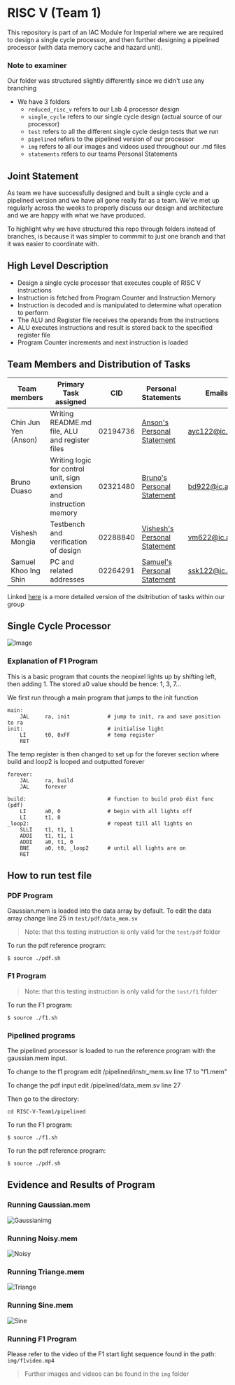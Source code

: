 
# RISC V (Team 1) 

This repository is part of an IAC Module for Imperial where we are required to design a single cycle processor, and then further designing a pipelined processor (with data memory cache and hazard unit).

### Note to examiner
Our folder was structured slightly differently since we didn't use any branching
- We have 3 folders 
    - `reduced_risc_v` refers to our Lab 4 processor design
    - `single_cycle` refers to our single cycle design (actual source of our processor)
    - `test` refers to all the different single cycle design tests that we run
    - `pipelined` refers to the pipelined version of our processor 
    - `img` refers to all our images and videos used throughout our .md files 
    - `statements` refers to our teams Personal Statements

## Joint Statement
As team we have successfully designed and built a single cycle and a pipelined version and we have all gone really far as a team. We've met up regularly across the weeks to properly discuss our design and architecture and we are happy with what we have produced.

To highlight why we have structured this repo through folders instead of branches, is because it was simpler to commmit to just one branch and that it was easier to coordinate with. 

## High Level Description

- Design a single cycle processor that executes couple of RISC V instructions
- Instruction is fetched from Program Counter and Instruction Memory
- Instruction is decoded and is manipulated to determine what operation to perform 
- The ALU and Register file receives the operands from the instructions
- ALU executes instructions and result is stored back to the specified register file 
- Program Counter increments and next instruction is loaded

## Team Members and Distribution of Tasks

| Team members         | Primary Task assigned                                                 |CID        | Personal Statements                                                         | Emails         |
|----------------------|-----------------------------------------------------------------------|-----------|-----------------------------------------------------------------------------|----------------|
| Chin Jun Yen (Anson) | Writing README.md file, ALU and register files                        |02194736   |[Anson's Personal Statement](/statements/AnsonChinPersonalStatement.md)      |ayc122@ic.ac.uk |
| Bruno Duaso          | Writing logic for control unit, sign extension and instruction memory |02321480   |[Bruno's Personal Statement](/statements/BrunoDuasoPersonalStatement.md)     | bd922@ic.ac.uk |
| Vishesh Mongia       | Testbench and verification of design                                  |02288840   |[Vishesh's Personal Statement](/statements/VisheshMongiaPersonalStatement.md)|vm622@ic.ac.uk  |
| Samuel Khoo Ing Shin | PC and related addresses                                              |02264291   |[Samuel's Personal Statement](/statements/SamuelKhooPersonalStatement.md)    |ssk122@ic.ac.uk |

Linked [here](/statements/taskdistribution.md) is a more detailed version of the dsitribution of tasks within our group

## Single Cycle Processor

![Image](/img/pro.png)

### Explanation of F1 Program 

This is a basic program that counts the neopixel lights up by shifting left, then adding 1. The stored a0 value should be hence: 1, 3, 7...

We first run through a main program that jumps to the init function
```
main:
    JAL     ra, init            # jump to init, ra and save position to ra
init:                           # initialise light
    LI      t0, 0xFF            # temp register
    RET
```

The temp register is then changed to set up for the forever section where build and loop2 is looped and outputted forever
```
forever:
    JAL     ra, build
    JAL     forever

build:                          # function to build prob dist func (pdf)
    LI      a0, 0               # begin with all lights off
    LI      t1, 0   
_loop2:                         # repeat till all lights on
    SLLI    t1, t1, 1 
    ADDI    t1, t1, 1
    ADDI    a0, t1, 0
    BNE     a0, t0, _loop2      # until all lights are on
    RET
```

## How to run test file

### PDF Program


Gaussian.mem is loaded into the data array by default.
To edit the data array change line 25 in `test/pdf/data_mem.sv`

> Note: that this testing instruction is only valid for the `test/pdf` folder


To run the pdf reference program:
```
$ source ./pdf.sh
```

### F1 Program

> Note: that this testing instruction is only valid for the `test/f1` folder


To run the F1 program:
```
$ source ./f1.sh
```

### Pipelined programs

The pipelined processor is loaded to run the reference program with the gaussian.mem input.

To change to the f1 program edit /pipelined/instr_mem.sv line 17 to "f1.mem"

To change the pdf input edit /pipelined/data_mem.sv line 27

Then go to the directory:
```
cd RISC-V-Team1/pipelined
```

To run the F1 program:
```
$ source ./f1.sh
```

To run the pdf reference program:
```
$ source ./pdf.sh
```



## Evidence and Results of Program

### Running Gaussian.mem 
![Gaussianimg](/img/gaussianmem.jpg)

### Running Noisy.mem
![Noisy](/img/noisymem.jpg)

### Running Triange.mem
![Triange](/img/triangemem.jpg)

### Running Sine.mem 
![Sine](/img/sinemem.jpg)

### Running F1 Program
Please refer to the video of the F1 start light sequence found in the path: `img/f1video.mp4`


> Further images and videos can be found in the `img` folder 










